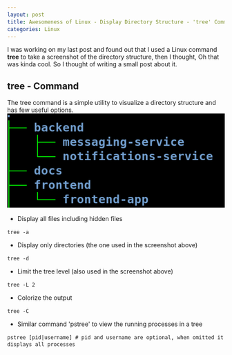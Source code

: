 ```yaml
---
layout: post
title: Awesomeness of Linux - Display Directory Structure - 'tree' Command
categories: Linux
---
```


I was working on my last post and found out that I used a Linux command **tree** to take a screenshot of the directory structure, then I thought, Oh that was kinda cool. So I thought of writing a small post about it.

## tree - Command
The tree command is a simple utility to visualize a directory structure and has few useful options.
![Directory Structure](/assets/docker-microservices-dev-env-directory-structure.png)
- Display all files including hidden files
```
tree -a
```
- Display only directories (the one used in the screenshot above)
```
tree -d
```
- Limit the tree level (also used in the screenshot above)
```
tree -L 2
```
- Colorize the output
```
tree -C
```
- Similar command 'pstree' to view the running processes in a tree
```
pstree [pid|username] # pid and username are optional, when omitted it displays all processes
```
